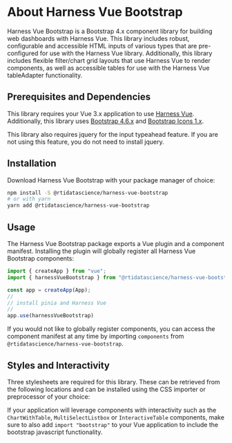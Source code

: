 # About Harness Vue Bootstrap

Harness Vue Bootstrap is a Bootstrap 4.x component library for building web dashboards with Harness Vue. This library includes robust, configurable and accessible HTML inputs of various types that are pre-configured for use with the Harness Vue library. Additionally, this library includes flexible filter/chart grid layouts that use Harness Vue to render components, as well as accessible tables for use with the Harness Vue tableAdapter functionality.

## Prerequisites and Dependencies
This library requires your Vue 3.x application to use [Harness Vue](https://next.harnessjs.org). Additionally, this library uses [Bootstrap 4.6.x](https://getbootstrap.com/docs/4.6/getting-started/introduction/) and [Bootstrap Icons 1.x](https://icons.getbootstrap.com/).

This library also requires jquery for the input typeahead feature. If you are not using this feature, you do not need to install jquery.

## Installation

Download Harness Vue Bootstrap with your package manager of choice:

```sh
npm install -S @rtidatascience/harness-vue-bootstrap
# or with yarn
yarn add @rtidatascience/harness-vue-bootstrap
```

## Usage
The Harness Vue Bootstrap package exports a Vue plugin and a component manifest. Installing the plugin will globally register all Harness Vue Bootstrap components:

```js
import { createApp } from "vue";
import { harnessVueBootstrap } from "@rtidatascience/harness-vue-bootstrap"

const app = createApp(App);
//
// install pinia and Harness Vue
//
app.use(harnessVueBootstrap)
```

If you would not like to globally register components, you can access the component manifest at any time by importing `components` from `@rtidatascience/harness-vue-bootstrap`.

## Styles and Interactivity
Three stylesheets are required for this library. These can be retrieved from the following locations and can be installed using the CSS importer or preprocessor of your choice:


If your application will leverage components with interactivity such as the `ChartWithTable`, `MultiSelectListbox` or `InteractiveTable` components, make sure to also add `import "bootstrap"` to your Vue application to include the bootstrap javascript functionality.